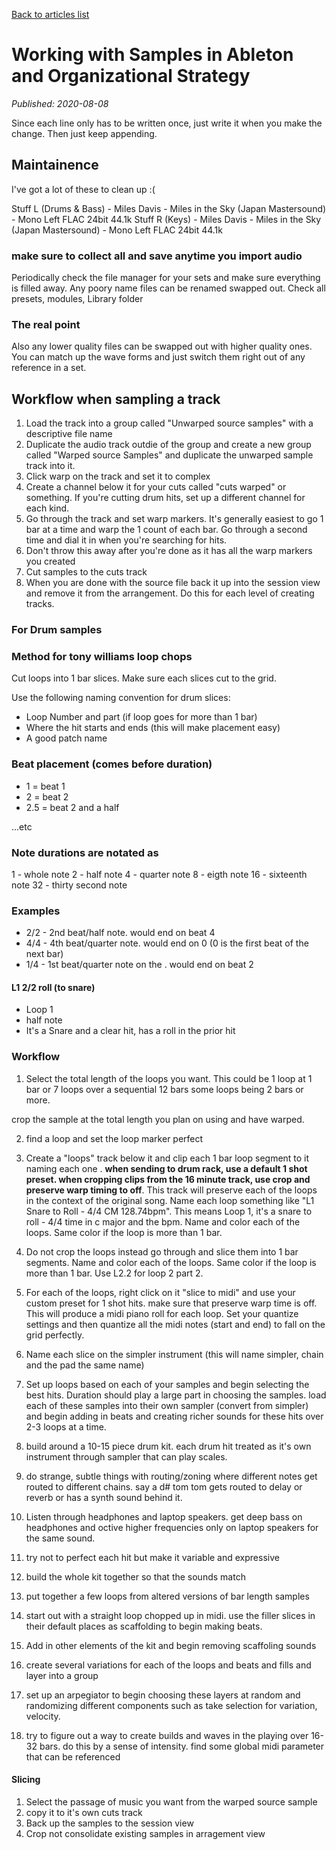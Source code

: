 [Back to articles list](../README.md)

# Working with Samples in Ableton and Organizational Strategy

_Published: 2020-08-08_

Since each line only has to be written once, just write it when you make the change. Then just keep appending.

## Maintainence

I've got a lot of these to clean up :(

Stuff L (Drums & Bass) - Miles Davis - Miles in the Sky (Japan Mastersound) - Mono Left FLAC 24bit 44.1k
Stuff R (Keys) - Miles Davis - Miles in the Sky (Japan Mastersound) - Mono Left FLAC 24bit 44.1k

### make sure to collect all and save anytime you import audio

Periodically check the file manager for your sets and make sure everything is filled away. Any poory name files can be renamed swapped out. Check all presets, modules, Library folder

### The real point

Also any lower quality files can be swapped out with higher quality ones. You can match up the wave forms and just switch them right out of any reference in a set.

## Workflow when sampling a track

1.  Load the track into a group called "Unwarped source samples" with a descriptive file name
2.  Duplicate the audio track outdie of the group and create a new group called "Warped source Samples" and duplicate the unwarped sample track into it.
3.  Click warp on the track and set it to complex
4.  Create a channel below it for your cuts called "cuts warped" or something. If you're cutting drum hits, set up a different channel for each kind.
5.  Go through the track and set warp markers. It's generally easiest to go 1 bar at a time and warp the 1 count of each bar. Go through a second time and dial it in when you're searching for hits.
6.  Don't throw this away after you're done as it has all the warp markers you created
7.  Cut samples to the cuts track
8.  When you are done with the source file back it up into the session view and remove it from the arrangement. Do this for each level of creating tracks.

### For Drum samples

### Method for tony williams loop chops

Cut loops into 1 bar slices. Make sure each slices cut to the grid.

Use the following naming convention for drum slices:

-   Loop Number and part (if loop goes for more than 1 bar)
-   Where the hit starts and ends (this will make placement easy)
-   A good patch name

### Beat placement (comes before duration)

-   1 = beat 1
-   2 = beat 2
-   2.5 = beat 2 and a half

...etc

### Note durations are notated as

1 - whole note
2 - half note
4 - quarter note
8 - eigth note
16 - sixteenth note
32 - thirty second note

### Examples

-   2/2 - 2nd beat/half note. would end on beat 4
-   4/4 - 4th beat/quarter note. would end on  0 (0 is the first beat of the next bar)
-   1/4 - 1st beat/quarter note on the . would end on beat 2

#### L1 2/2 roll (to snare)

-   Loop 1
-   half note
-   It's a Snare and a clear hit, has a roll in the prior hit

### Workflow

1.  Select the total length of the loops you want. This could be 1 loop at 1 bar or 7 loops over a sequential 12 bars some loops being 2 bars or more.

crop the sample at the total length you plan on using and have warped.

2.  find a loop and set the loop marker perfect
3.  Create a "loops" track below it and clip each 1 bar loop segment to it naming each one . **when sending to drum rack, use a default 1 shot preset. when cropping clips from the 16 minute track, use crop and  preserve warp timing to off**. This track will preserve each of the loops in the context of the original song. Name each loop something like "L1 Snare to Roll - 4/4 CM 128.74bpm". This means Loop 1, it's a snare to roll - 4/4 time in c major and the bpm. Name and color each of the loops. Same color if the loop is more than 1 bar.
4.  Do not crop the loops instead go through and slice them into 1 bar segments. Name and color each of the loops. Same color if the loop is more than 1 bar. Use L2.2 for loop 2 part 2.
5.  For each of the loops, right click on it "slice to midi" and use your custom preset for 1 shot hits. make sure that preserve warp time is off. This will produce a midi piano roll for each loop. Set your quantize settings and then quantize all the midi notes (start and end) to fall on the grid perfectly.
6.  Name each slice on the simpler instrument (this will name simpler, chain and the pad the same name)
7.  Set up loops based on each of your samples and begin selecting the best hits. Duration should play a large part in choosing the samples. load each of these samples into their own sampler (convert from simpler) and begin adding in beats and creating richer sounds for these hits over 2-3 loops at a time.


7.  build around a 10-15 piece drum kit. each drum hit treated as it's own instrument through sampler that can play scales.
8.  do strange, subtle things with routing/zoning where different notes get routed to different chains. say a d# tom tom gets routed to delay or reverb or has a synth sound behind it.
9.  Listen through headphones and laptop speakers. get deep bass on headphones and octive higher frequencies only on laptop speakers for the same sound.
10. try not to perfect each hit but make it variable and expressive
11. build the whole kit together so that the sounds match
12. put together a few loops from altered versions of bar length samples
13. start out with a straight loop chopped up in midi. use the filler slices in their default places as scaffolding to begin making beats.
14. Add in other elements of the kit and begin removing scaffoling sounds
15. create several variations for each of the loops and beats and fills and layer into a group
16. set up an arpegiator to begin choosing these layers at random and randomizing different components such as take selection for variation, velocity.
17. try to figure out a way to create builds and waves in the playing over 16-32 bars. do this by a sense of intensity. find some global midi parameter that can be referenced

#### Slicing

1.  Select the passage of music you want from the warped source sample
2.  copy it to it's own cuts track
3.  Back up the samples to the session view
4.  Crop not consolidate existing samples in arragement view
